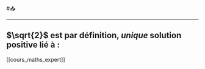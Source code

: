 #📥 
___
$\sqrt{2}$ est par définition, *unique* solution **positive**
lié à :
---
[[cours_maths_expert]] 